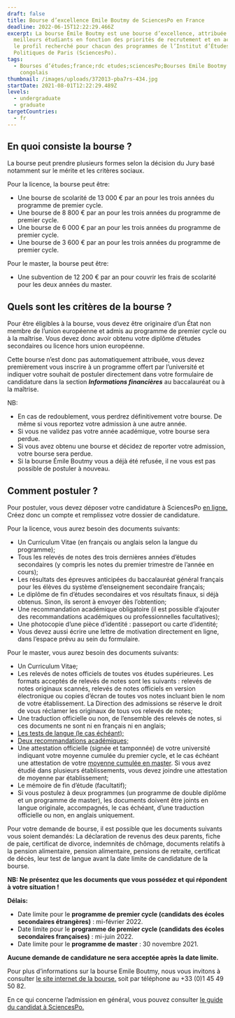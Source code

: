 ```yaml
---
draft: false
title: Bourse d’excellence Emile Boutmy de SciencesPo en France
deadline: 2022-06-15T12:22:29.466Z
excerpt: La bourse Émile Boutmy est une bourse d’excellence, attribuée aux
  meilleurs étudiants en fonction des priorités de recrutement et en accord avec
  le profil recherché pour chacun des programmes de l’Institut d’Études
  Politiques de Paris (SciencesPo).
tags:
  - Bourses d’études;france;rdc etudes;sciencesPo;Bourses Emile Bootmy pour
    congolais
thumbnail: /images/uploads/372013-pba7rs-434.jpg
startDate: 2021-08-01T12:22:29.489Z
levels:
  - undergraduate
  - graduate
targetCountries:
  - fr
---
```

## En quoi consiste la bourse ?

La bourse peut prendre plusieurs formes selon la décision du Jury basé notamment sur le mérite et les critères sociaux.

Pour la licence, la bourse peut être:

* Une bourse de scolarité de 13 000 € par an pour les trois années du programme de premier cycle.
* Une bourse de 8 800 € par an pour les trois années du programme de premier cycle.
* Une bourse de 6 000 € par an pour les trois années du programme de premier cycle.
* Une bourse de 3 600 € par an pour les trois années du programme de premier cycle. 

Pour le master, la bourse peut être:

* Une subvention de 12 200 € par an pour couvrir les frais de scolarité pour les deux années du master.

## Quels sont les critères de la bourse ?

Pour être éligibles à la bourse, vous devez être originaire d’un État non membre de l’union européenne et admis au programme de premier cycle ou à la maîtrise. Vous devez donc avoir obtenu votre diplôme d’études secondaires ou licence hors union européenne.

Cette bourse n’est donc pas automatiquement attribuée, vous devez premièrement vous inscrire à un programme offert par l’université et indiquer votre souhait de postuler directement dans votre formulaire de candidature dans la section ***Informations financières*** au baccalauréat ou à la maîtrise. 

NB: 

* En cas de redoublement, vous perdrez définitivement votre bourse. De même si vous reportez votre admission à une autre année.
* Si vous ne validez pas votre année académique, votre bourse sera perdue.
* Si vous avez obtenu une bourse et décidez de reporter votre admission, votre bourse sera perdue.
* Si la bourse Émile Boutmy vous a déjà été refusée, il ne vous est pas possible de postuler à nouveau.

## Comment postuler ?

Pour postuler, vous devez déposer votre candidature à SciencesPo <a href="https://admission.sciencespo.fr/applicants/login" target="_blank" rel="noopener noreferrer">en ligne.</a> Créez donc un compte et remplissez votre dossier de candidature.

Pour la licence, vous aurez besoin des documents suivants:

* Un Curriculum Vitae (en français ou anglais selon la langue du programme); 
* Tous les relevés de notes des trois dernières années d’études secondaires (y compris les notes du premier trimestre de l’année en cours);
* Les résultats des épreuves anticipées du baccalauréat général français pour les élèves du système d’enseignement secondaire français;
* Le diplôme de fin d’études secondaires et vos résultats finaux, si déjà obtenus. Sinon, ils seront à envoyer dès l’obtention; 
* Une recommandation académique obligatoire (il est possible d’ajouter des recommandations académiques ou professionnelles facultatives);
* Une photocopie d’une pièce d’identité : passeport ou carte d’identité;
* Vous devez aussi écrire une lettre de motivation directement en ligne, dans l’espace prévu au sein du formulaire.

Pour le master, vous aurez besoin des documents suivants:

* Un Curriculum Vitae;
* Les relevés de notes officiels de toutes vos études supérieures. Les formats acceptés de relevés de notes sont les suivants : relevés de notes originaux scannés, relevés de notes officiels en version électronique ou copies d’écran de toutes vos notes incluant bien le nom de votre établissement. La Direction des admissions se réserve le droit de vous réclamer les originaux de tous vos relevés de notes;
* Une traduction officielle ou non, de l’ensemble des relevés de notes, si ces documents ne sont ni en français ni en anglais;
* <a href="https://www.sciencespo.fr/admissions/fr/master-international-langue.html" target="_blank" rel="noreferrer noopener">Les tests de langue (le cas échéant);</a>
* <a href="https://www.sciencespo.fr/admissions/fr/master-france-recommendations.html" target="_blank" rel="noreferrer noopener">Deux recommandations académiques;</a>
* Une attestation officielle (signée et tamponnée) de votre université indiquant votre moyenne cumulée du premier cycle, et le cas échéant une attestation de votre <a href="https://www.sciencespo.fr/admissions/fr/master-moyenne.html" target="_blank" rel="noreferrer noopener">moyenne cumulée en master</a>. Si vous avez étudié dans plusieurs établissements, vous devez joindre une attestation de moyenne par établissement;
* Le mémoire de fin d’étude (facultatif);
* Si vous postulez à deux programmes (un programme de double diplôme et un programme de master), les documents doivent être joints en langue originale, accompagnés, le cas échéant, d’une traduction officielle ou non, en anglais uniquement.

Pour votre demande de bourse, il est possible que les documents suivants vous soient demandés: La déclaration de revenus des deux parents, fiche de paie, certificat de divorce, indemnités de chômage, documents relatifs à la pension alimentaire, pension alimentaire, pensions de retraite, certificat de décès, leur test de langue avant la date limite de candidature de la bourse.

**NB: Ne présentez que les documents que vous possédez et qui répondent à votre situation !**

**Délais:**

* Date limite pour le **programme de premier cycle (candidats des écoles secondaires étrangères)** : mi-février 2022.
* Date limite pour le **programme de premier cycle (candidats des écoles secondaires françaises)** : mi-juin 2022.
* Date limite pour le **programme de master** : 30 novembre 2021.

**Aucune demande de candidature ne sera acceptée après la date limite.**

Pour plus d’informations sur la bourse Emile Boutmy, nous vous invitons à consulter <a href="https://www.sciencespo.fr/students/fr/financer/bourses-aides-financieres/boutmy.html" target="_blank" rel="noreferrer noopener">le site internet de la bourse.</a> soit par téléphone au +33 (0)1 45 49 50 82.

En ce qui concerne l’admission en général, vous pouvez consulter <a href="https://www.sciencespo.fr/com/sciencespo-guide-candidat-fr.pd" target="_blank" rel="noreferrer noopener">le guide du candidat à SciencesPo.</a>